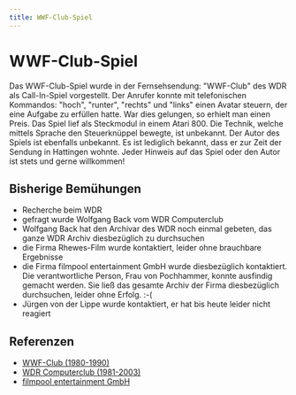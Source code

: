 ```yaml
---
title: WWF-Club-Spiel
---
```

# WWF-Club-Spiel  
Das WWF-Club-Spiel wurde in der Fernsehsendung: "WWF-Club" des WDR als Call-In-Spiel vorgestellt. Der Anrufer konnte mit telefonischen Kommandos: "hoch", "runter", "rechts" und "links" einen Avatar steuern, der eine Aufgabe zu erfüllen hatte. War dies gelungen, so erhielt man einen Preis. Das Spiel lief als Steckmodul in einem Atari 800. Die Technik, welche mittels Sprache den Steuerknüppel bewegte, ist unbekannt. Der Autor des Spiels ist ebenfalls unbekannt. Es ist lediglich bekannt, dass er zur Zeit der Sendung in Hattingen wohnte. Jeder Hinweis auf das Spiel oder den Autor ist stets und gerne willkommen!  
  
## Bisherige Bemühungen  
- Recherche beim WDR  
- gefragt wurde Wolfgang Back vom WDR Computerclub  
- Wolfgang Back hat den Archivar des WDR noch einmal gebeten, das ganze WDR Archiv diesbezüglich zu durchsuchen  
- die Firma Rhewes-Film wurde kontaktiert, leider ohne brauchbare Ergebnisse  
- die Firma filmpool entertainment GmbH wurde diesbezüglich kontaktiert. Die verantwortliche Person, Frau von Pochhammer, konnte ausfindig gemacht werden. Sie ließ das gesamte Archiv der Firma diesbezüglich durchsuchen, leider ohne Erfolg. :-(  
- Jürgen von der Lippe wurde kontaktiert, er hat bis heute leider nicht reagiert  
  
## Referenzen  
- [WWF-Club (1980-1990)](https://de.wikipedia.org/wiki/WWF_Club)  
- [WDR Computerclub (1981-2003)](https://de.wikipedia.org/wiki/WDR_Computerclub)  
- [filmpool entertainment GmbH](http://www.filmpool.de/nobeo-studiosproduzentenhaus.html)  
